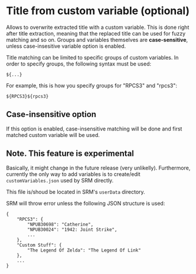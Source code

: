 # Title from custom variable (optional)

Allows to overwrite extracted title with a custom variable. This is done right after title extraction, meaning that the replaced title can be used for fuzzy matching and so on. Groups and variables themselves are **case-sensitive**, unless case-insesitive variable option is enabled.

Title matching can be limited to specific groups of custom variables. In order to specify groups, the following syntax must be used:
```
${...}
```
For example, this is how you specify groups for "RPCS3" and "rpcs3":
```
${RPCS3}${rpcs3}
```

## Case-insensitive option

If this option is enabled, case-insensitive matching will be done and first matched custom variable will be used.

## Note. This feature is **experimental**

Basically, it might change in the future release (very unlikelly). Furthermore, currently the only way to add variables is to create/edit `customVariables.json` used by SRM directly.

This file is/shoud be located in SRM's `userData` directory.

SRM will throw error unless the following JSON structure is used:

```
{
    "RPCS3": {
        "NPUB30698": "Catherine",
        "NPUB30024": "1942: Joint Strike",
        ...
    },
    "Custom Stuff": {
        "The Legend Of Zelda": "The Legend Of Link"
    },
    ...
}
```